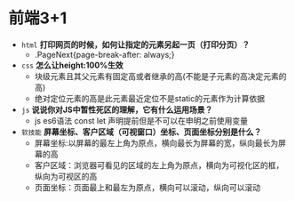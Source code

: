 # 前端3+1
- `html` **打印网页的时候，如何让指定的元素另起一页（打印分页）？**
    - .PageNext{page-break-after: always;}
- `css` **怎么让height:100%生效**
    - 块级元素且其父元素有固定高或者继承的高(不能是子元素的高决定元素的高)
    - 绝对定位元素的高是此元素最近定位不是static的元素作为计算依据
- `js` **说说你对JS中暂性死区的理解，它有什么运用场景？**
    - js es6语法 const let 声明提前但是不可以在申明之前使用变量
- `软技能` **屏幕坐标、客户区域（可视窗口）坐标、页面坐标分别是什么？**
    - 屏幕坐标:以屏幕的最左上角为原点，横向最长为屏幕的宽，纵向最长为屏幕的高
    - 客户区域：浏览器可看见的区域的左上角为原点，横向为可视化区的框，纵向为可视区的高
    - 页面坐标：页面最上和最左为原点，横向可以滚动，纵向可以滚动